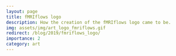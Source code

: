 ```yaml
---
layout: page
title: fMRIflows logo
description: How the creation of the fMRIflows logo came to be.
img: assets/img/art_logo_fmriflows.gif
redirect: /blog/2019/fmriflows_logo/
importance: 2
category: art
---
```

